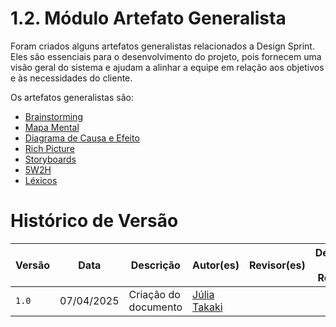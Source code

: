 # 1.2. Módulo Artefato Generalista

Foram criados alguns artefatos generalistas relacionados a Design Sprint. Eles são essenciais para o desenvolvimento do projeto, pois fornecem uma visão geral do sistema e ajudam a alinhar a equipe em relação aos objetivos e às necessidades do cliente.

Os artefatos generalistas são:

- [Brainstorming](/docs/Base/Brainstorm.md)
- [Mapa Mental](/Base/1.1.2.Mapa-mental.md)
- [Diagrama de Causa e Efeito](/Base/causaefeito.md)
- [Rich Picture](/Base/1.2.5.Richpicture.md)
- [Storyboards](/Base/1.2.6.Storyboards.md)
- [5W2H](/Base/1.2.3.5W2H.md)
- [Léxicos](/Base/1.2.1.Léxicos.md)

# Histórico de Versão
| Versão | Data | Descrição | Autor(es) | Revisor(es) | Detalhes da Revisão|
|------|--------|-----------|-----------| ----------- | -------------------|
| `1.0` | 07/04/2025 | Criação do documento | [Júlia Takaki](https://github.com/juliatakaki) |